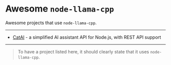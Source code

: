 # Awesome `node-llama-cpp`
Awesome projects that use `node-llama-cpp`.

---

* [CatAI](https://github.com/withcatai/catai) - a simplified AI assistant API for Node.js, with REST API support

---

> To have a project listed here, it should clearly state that it uses `node-llama-cpp`.
